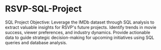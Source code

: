 # RSVP-SQL-Project
 SQL Project Objective: Leverage the IMDb dataset through SQL analysis to extract valuable insights for RSVP's future projects. Identify trends in movie success, viewer preferences, and industry dynamics. Provide actionable data to guide strategic decision-making for upcoming initiatives using SQL queries and database analysis.
